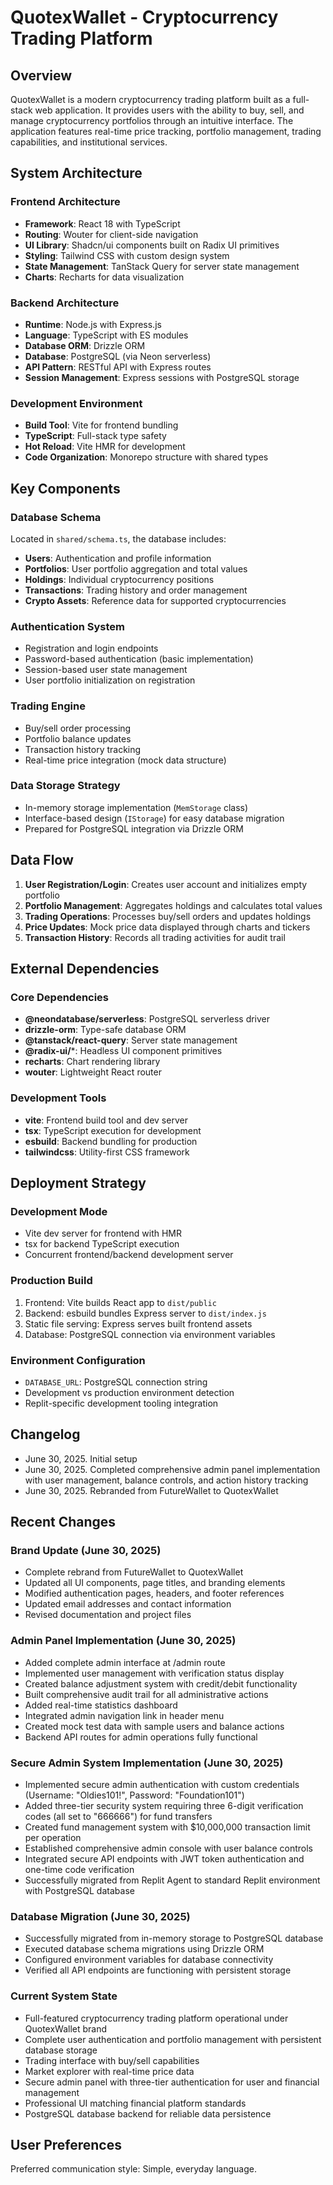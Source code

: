# QuotexWallet - Cryptocurrency Trading Platform

## Overview

QuotexWallet is a modern cryptocurrency trading platform built as a full-stack web application. It provides users with the ability to buy, sell, and manage cryptocurrency portfolios through an intuitive interface. The application features real-time price tracking, portfolio management, trading capabilities, and institutional services.

## System Architecture

### Frontend Architecture
- **Framework**: React 18 with TypeScript
- **Routing**: Wouter for client-side navigation
- **UI Library**: Shadcn/ui components built on Radix UI primitives
- **Styling**: Tailwind CSS with custom design system
- **State Management**: TanStack Query for server state management
- **Charts**: Recharts for data visualization

### Backend Architecture
- **Runtime**: Node.js with Express.js
- **Language**: TypeScript with ES modules
- **Database ORM**: Drizzle ORM
- **Database**: PostgreSQL (via Neon serverless)
- **API Pattern**: RESTful API with Express routes
- **Session Management**: Express sessions with PostgreSQL storage

### Development Environment
- **Build Tool**: Vite for frontend bundling
- **TypeScript**: Full-stack type safety
- **Hot Reload**: Vite HMR for development
- **Code Organization**: Monorepo structure with shared types

## Key Components

### Database Schema
Located in `shared/schema.ts`, the database includes:
- **Users**: Authentication and profile information
- **Portfolios**: User portfolio aggregation and total values
- **Holdings**: Individual cryptocurrency positions
- **Transactions**: Trading history and order management
- **Crypto Assets**: Reference data for supported cryptocurrencies

### Authentication System
- Registration and login endpoints
- Password-based authentication (basic implementation)
- Session-based user state management
- User portfolio initialization on registration

### Trading Engine
- Buy/sell order processing
- Portfolio balance updates
- Transaction history tracking
- Real-time price integration (mock data structure)

### Data Storage Strategy
- In-memory storage implementation (`MemStorage` class)
- Interface-based design (`IStorage`) for easy database migration
- Prepared for PostgreSQL integration via Drizzle ORM

## Data Flow

1. **User Registration/Login**: Creates user account and initializes empty portfolio
2. **Portfolio Management**: Aggregates holdings and calculates total values
3. **Trading Operations**: Processes buy/sell orders and updates holdings
4. **Price Updates**: Mock price data displayed through charts and tickers
5. **Transaction History**: Records all trading activities for audit trail

## External Dependencies

### Core Dependencies
- **@neondatabase/serverless**: PostgreSQL serverless driver
- **drizzle-orm**: Type-safe database ORM
- **@tanstack/react-query**: Server state management
- **@radix-ui/***: Headless UI component primitives
- **recharts**: Chart rendering library
- **wouter**: Lightweight React router

### Development Tools
- **vite**: Frontend build tool and dev server
- **tsx**: TypeScript execution for development
- **esbuild**: Backend bundling for production
- **tailwindcss**: Utility-first CSS framework

## Deployment Strategy

### Development Mode
- Vite dev server for frontend with HMR
- tsx for backend TypeScript execution
- Concurrent frontend/backend development server

### Production Build
1. Frontend: Vite builds React app to `dist/public`
2. Backend: esbuild bundles Express server to `dist/index.js`
3. Static file serving: Express serves built frontend assets
4. Database: PostgreSQL connection via environment variables

### Environment Configuration
- `DATABASE_URL`: PostgreSQL connection string
- Development vs production environment detection
- Replit-specific development tooling integration

## Changelog
- June 30, 2025. Initial setup
- June 30, 2025. Completed comprehensive admin panel implementation with user management, balance controls, and action history tracking
- June 30, 2025. Rebranded from FutureWallet to QuotexWallet

## Recent Changes

### Brand Update (June 30, 2025)
- Complete rebrand from FutureWallet to QuotexWallet
- Updated all UI components, page titles, and branding elements
- Modified authentication pages, headers, and footer references
- Updated email addresses and contact information
- Revised documentation and project files

### Admin Panel Implementation (June 30, 2025)
- Added complete admin interface at /admin route
- Implemented user management with verification status display
- Created balance adjustment system with credit/debit functionality
- Built comprehensive audit trail for all administrative actions
- Added real-time statistics dashboard
- Integrated admin navigation link in header menu
- Created mock test data with sample users and balance actions
- Backend API routes for admin operations fully functional

### Secure Admin System Implementation (June 30, 2025)
- Implemented secure admin authentication with custom credentials (Username: "Oldies101!", Password: "Foundation101")
- Added three-tier security system requiring three 6-digit verification codes (all set to "666666") for fund transfers
- Created fund management system with $10,000,000 transaction limit per operation
- Established comprehensive admin console with user balance controls
- Integrated secure API endpoints with JWT token authentication and one-time code verification
- Successfully migrated from Replit Agent to standard Replit environment with PostgreSQL database

### Database Migration (June 30, 2025)
- Successfully migrated from in-memory storage to PostgreSQL database
- Executed database schema migrations using Drizzle ORM
- Configured environment variables for database connectivity
- Verified all API endpoints are functioning with persistent storage

### Current System State
- Full-featured cryptocurrency trading platform operational under QuotexWallet brand
- Complete user authentication and portfolio management with persistent database storage
- Trading interface with buy/sell capabilities
- Market explorer with real-time price data
- Secure admin panel with three-tier authentication for user and financial management
- Professional UI matching financial platform standards
- PostgreSQL database backend for reliable data persistence

## User Preferences

Preferred communication style: Simple, everyday language.